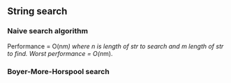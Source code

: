 String search
-

### Naive search algorithm

Performance = O(n*m) where n is length of str to search and m length of str to find.
Worst performance = O(n*m).

### Boyer-More-Horspool search
